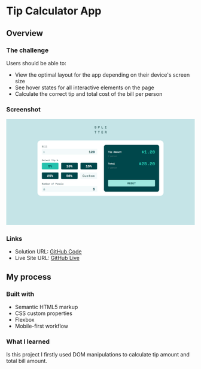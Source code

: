 # Tip Calculator App


## Overview

### The challenge

Users should be able to:

- View the optimal layout for the app depending on their device's screen size
- See hover states for all interactive elements on the page
- Calculate the correct tip and total cost of the bill per person

### Screenshot

![](./img/screenshot.png)


### Links

- Solution URL: [GitHub Code](https://your-solution-url.com)
- Live Site URL: [GitHub Live](https://your-live-site-url.com)

## My process

### Built with

- Semantic HTML5 markup
- CSS custom properties
- Flexbox
- Mobile-first workflow



### What I learned

Is this project I firstly used DOM manipulations to calculate tip amount and total bill amount.





